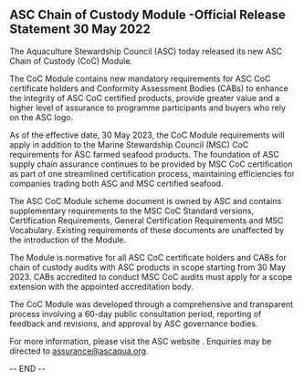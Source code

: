 <!-- image -->

## ASC Chain of Custody Module -Official Release Statement 30 May 2022

The Aquaculture Stewardship Council (ASC) today released its new ASC Chain of Custody (CoC) Module.

The CoC Module contains new mandatory requirements for ASC CoC certificate holders and Conformity Assessment Bodies (CABs) to enhance the integrity of ASC CoC certified products, provide greater value and a higher level of assurance to programme participants and buyers who rely on the ASC logo.

As of the effective date, 30 May 2023, the CoC Module requirements will apply in addition to the Marine Stewardship Council (MSC) CoC requirements for ASC farmed seafood products.  The foundation of ASC supply chain assurance continues to be provided by MSC CoC certification as part of one streamlined certification process, maintaining efficiencies for companies trading both ASC and MSC certified seafood.

The ASC CoC Module scheme document is owned by ASC and contains supplementary requirements to the MSC CoC Standard versions, Certification Requirements, General Certification Requirements and MSC Vocabulary. Existing requirements of these documents are unaffected by the introduction of the Module.

The Module is normative for all ASC CoC certificate holders and CABs for chain of custody audits with ASC products in scope starting from 30 May 2023. CABs accredited to conduct MSC CoC audits must apply for a scope extension with the appointed accreditation body.

The CoC Module was developed through a comprehensive and transparent process involving a 60-day public consultation period, reporting of feedback and revisions, and approval by ASC governance bodies.

For  more  information,  please  visit  the  ASC  website . Enquiries  may  be  directed  to  assurance@ascaqua.org.

-- END --

<!-- image -->